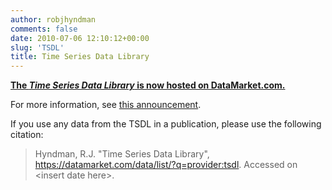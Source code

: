 ```yaml
---
author: robjhyndman
comments: false
date: 2010-07-06 12:10:12+00:00
slug: 'TSDL'
title: Time Series Data Library
---
```


<a href="https://datamarket.com/data/list/?q=provider:tsdl"><b>The <em>Time Series Data Library</em> is now hosted on DataMarket.com.</b></a>


For more information, see [this announcement](https://robjhyndman.com/hyndsight/tsdl/).

If you use any data from the TSDL in a pub­li­ca­tion, please use the fol­low­ing citation:

>Hyn­d­man, R.J. "Time Series Data Library", https://datamarket.com/data/list/?q=provider:tsdl. Accessed on \<insert date here\>.
